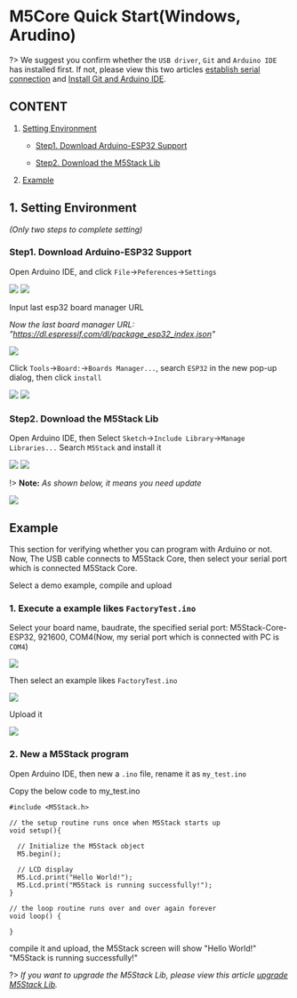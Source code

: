 ﻿# M5Core Quick Start(Windows, Arudino)

?> We suggest you confirm whether the `USB driver`, `Git` and `Arduino IDE` has installed first. If not, please view this two articles [establish serial connection](/en/related_documents/establish_serial_connection) and [Install Git and Arduino IDE](/en/related_documents/how_to_install_git_and_arduino).

## CONTENT

1. [Setting Environment](#setting-environment)

    - [Step1. Download Arduino-ESP32 Support](#step1-download-arduino-esp32-support)

    - [Step2. Download the M5Stack Lib](#step2-download-the-m5stack-lib)

2. [Example](#example)

## 1. Setting Environment

*(Only two steps to complete setting)*

### Step1. Download Arduino-ESP32 Support

Open Arduino IDE, and click `File`->`Peferences`->`Settings`

<img src="assets/img/getting_started_pics/m5stack_core/get_started_with_arduino_m5core/windows/quick_start_arduino_win_01.png">

<img src="assets/img/getting_started_pics/m5stack_core/get_started_with_arduino_m5core/windows/quick_start_arduino_win_02.png">

Input last esp32 board manager URL

*Now the last board manager URL: "https://dl.espressif.com/dl/package_esp32_index.json"*

<img src="assets/img/getting_started_pics/m5stack_core/get_started_with_arduino_m5core/windows/quick_start_arduino_win_03.png">

Click `Tools`->`Board:`->`Boards Manager...`, search `ESP32` in the new pop-up dialog, then click `install`

<img src="assets/img/getting_started_pics/m5stack_core/get_started_with_arduino_m5core/windows/quick_start_arduino_win_04.png">

<img src="assets/img/getting_started_pics/m5stack_core/get_started_with_arduino_m5core/windows/quick_start_arduino_win_05.png">

### Step2. Download the M5Stack Lib

Open Arduino IDE, then Select `Sketch`->`Include Library`->`Manage Libraries...`
Search `M5Stack` and install it

<img src="assets/img/getting_started_pics/m5stack_core/get_started_with_arduino_m5core/windows/quick_start_arduino_win_06.png">

<img src="assets/img/getting_started_pics/m5stack_core/get_started_with_arduino_m5core/windows/quick_start_arduino_win_07.png">

!> **Note:** *As shown below, it means you need update*

<img src="assets/img/getting_started_pics/m5stack_core/get_started_with_arduino_m5core/windows/update_m5stack_lib.png">

## Example

This section for verifying whether you can program with Arduino or not. Now, The USB cable connects to M5Stack Core, then select your serial port which is connected M5Stack Core.

Select a demo example, compile and upload

### 1. Execute a example likes `FactoryTest.ino`

Select your board name, baudrate, the specified serial port: M5Stack-Core-ESP32, 921600, COM4(Now, my serial port which is connected with PC is `COM4`)

<img src="assets/img/getting_started_pics/m5stack_core/get_started_with_arduino_m5core/windows/select_board_baudrate_serial_port.png">

Then select an example likes `FactoryTest.ino`

<img src="assets/img/getting_started_pics/m5stack_core/get_started_with_arduino_m5core/windows/select_an_example.png">

Upload it

<img src="assets/img/getting_started_pics/m5stack_core/get_started_with_arduino_m5core/windows/arduino_upload.png">

### 2. New a M5Stack program

Open Arduino IDE, then new a `.ino` file, rename it as `my_test.ino`

Copy the below code to my_test.ino

```arduino
#include <M5Stack.h>

// the setup routine runs once when M5Stack starts up
void setup(){

  // Initialize the M5Stack object
  M5.begin();

  // LCD display
  M5.Lcd.print("Hello World!");
  M5.Lcd.print("M5Stack is running successfully!");
}

// the loop routine runs over and over again forever
void loop() {

}
```

compile it and upload, the M5Stack screen will show "Hello World!" "M5Stack is running successfully!"

?> *If you want to upgrade the M5Stack Lib, please view this article [upgrade M5Stack Lib](/en/related_documents/upgrade_m5stack_lib).*